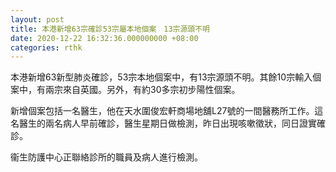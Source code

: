 ```yaml
---
layout: post
title: 本港新增63宗確診53宗屬本地個案　13宗源頭不明
date: 2020-12-22 16:32:36.000000000 +08:00
categories: rthk
---
```


本港新增63新型肺炎確診，53宗本地個案中，有13宗源頭不明。其餘10宗輸入個案中，有兩宗來自英國。另外，有約30多宗初步陽性個案。

新增個案包括一名醫生，他在天水圍俊宏軒商場地舖L27號的一間醫務所工作。這名醫生的兩名病人早前確診，醫生星期日做檢測，昨日出現咳嗽徵狀，同日證實確診。

衞生防護中心正聯絡診所的職員及病人進行檢測。
